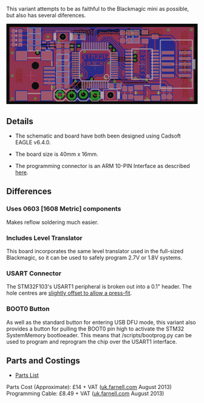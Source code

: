 This variant attempts to be as faithful to the Blackmagic mini as
possible, but also has several diferences.

![Blackmagic richardeoin PCB](blackmagic_richardeoin_board.png "Blackmagic richardeoin PCB")

## Details

* The schematic and board have both been designed using Cadsoft EAGLE v6.4.0.

* The board size is 40mm x 16mm.

* The programming connector is an ARM 10-PIN Interface as described [here](http://www.keil.com/support/man/docs/ulink2/ulink2_hw_connectors.htm).

## Differences

### Uses 0603 [1608 Metric] components

Makes reflow soldering much easier.

### Includes Level Translator

This board incorporates the same level translator used in the full-sized Blackmagic, so it can be used to safely program 2.7V or 1.8V systems.

### USART Connector

The STM32F103's USART1 peripheral is broken out into a 0.1" header. The hole centres are [slightly offset to allow a press-fit](https://www.sparkfun.com/tutorials/114).

### BOOT0 Button

As well as the standard button for entering USB DFU mode, this variant
also provides a button for pulling the BOOT0 pin high to activate the
STM32 SystemMemory bootloeader. This means that /scripts/bootprog.py
can be used to program and reprogram the chip over the USART1
interface.

## Parts and Costings

* [Parts List](Parts.md)

Parts Cost (Approximate): £14 + VAT ([uk.farnell.com](http://uk.farnell.com) August 2013)
Programming Cable: £8.49 + VAT ([uk.farnell.com](http://uk.farnell.com/samtec/ffsd-05-d-06-00-01-n/ribbon-cable-idc-152-4mm-grey-10way/dp/1667659) August 2013)









